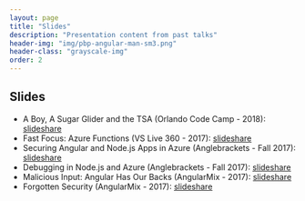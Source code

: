 ```yaml
---
layout: page
title: "Slides"
description: "Presentation content from past talks"
header-img: "img/pbp-angular-man-sm3.png"
header-class: "grayscale-img"
order: 2
---
```


## Slides

* A Boy, A Sugar Glider and the TSA (Orlando Code Camp - 2018): [slideshare](https://aka.ms/bc-occ18)
* Fast Focus: Azure Functions (VS Live 360 - 2017): [slideshare](https://www.slideshare.net/BrianClark104/fast-focus-azure-functions/)
* Securing Angular and Node.js Apps in Azure (Anglebrackets - Fall 2017): [slideshare](https://www.slideshare.net/BrianClark104/securing-angular-and-nodejs-apps-in-azure)
* Debugging in Node.js and Azure (Anglebrackets - Fall 2017): [slideshare](https://www.slideshare.net/BrianClark104/debugging-in-nodejs-and-azure/)
* Malicious Input: Angular Has Our Backs (AngularMix - 2017): [slideshare](https://www.slideshare.net/BrianClark104/malicious-input-angular-has-our-back)
* Forgotten Security (AngularMix - 2017): [slideshare](https://www.slideshare.net/BrianClark104/forgotten-security)
